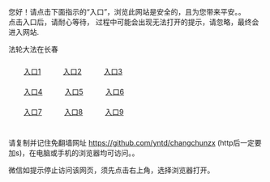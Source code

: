 您好！请点击下面指示的“入口”，浏览此网站是安全的，且为您带来平安。。 <br/>
点击入口后，请耐心等待， 过程中可能会出现无法打开的提示，请忽略，最终会进入网站. </br>

法轮大法在长春<br/>
<div style="padding:10px"><a style="margin:20px" target="_blank" href="https://d34ljs9369wlb7.cloudfront.net/2Qpsp?ahgcbad" id="ccLink1" rel="nofollow">入口1</a> <a target="_blank" style="margin:20px" href="https://d1vpsuj5f47nlf.cloudfront.net/2Qpsp?humpzp" id="ccLink2" rel="nofollow">入口2</a> <a style="margin:20px" target="_blank" href="https://d3cnt8de4y93ia.cloudfront.net/2Qpsp?oweya" id="ccLink3" rel="nofollow">入口3</a></div>

<div style="padding:10px" ><a style="margin:20px" target="_blank" href="https://d34ljs9369wlb7.cloudfront.net/2Qpsp?ahgcbad" id="ccLink4" rel="nofollow">入口4</a> <a style="margin:20px" href="https://d1vpsuj5f47nlf.cloudfront.net/2Qpsp?humpzp" target="_blank" id="ccLink5" rel="nofollow">入口5</a> <a style="margin:20px" href="https://d3cnt8de4y93ia.cloudfront.net/2Qpsp?oweya" target="_blank" id="ccLink6" rel="nofollow">入口6</a></div>

<div style="padding:10px"><a style="margin:20px" target="_blank" href="https://d34ljs9369wlb7.cloudfront.net/2Qpsp?ahgcbad" id="ccLink7" rel="nofollow">入口7</a> <a style="margin:20px" href="https://d1vpsuj5f47nlf.cloudfront.net/2Qpsp?humpzp" target="_blank" id="ccLink8" rel="nofollow">入口8</a> <a style="margin:20px" target="_blank" href="https://d3cnt8de4y93ia.cloudfront.net/2Qpsp?oweya" id="ccLink9" rel="nofollow">入口9</a></div>

<br/>



请复制并记住免翻墙网址 https://github.com/yntd/changchunzx (http后一定要加s)，在电脑或手机的浏览器均可访问。。<br/>

微信如提示停止访问该网页，须先点击右上角，选择浏览器打开。
